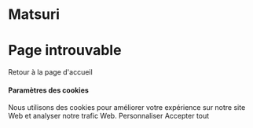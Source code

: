 # Matsuri
# Page introuvable
Retour à la page d'accueil
#### Paramètres des cookies
Nous utilisons des cookies pour améliorer votre expérience sur notre site Web et analyser notre trafic Web.
Personnaliser
Accepter tout
